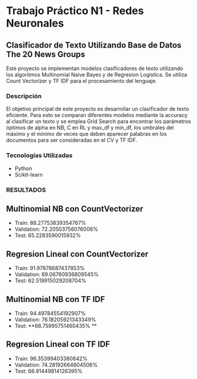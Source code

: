 # Trabajo Práctico N1 - Redes Neuronales

## Clasificador de Texto Utilizando Base de Datos The 20 News Groups

Este proyecto se implementan modelos clasificadores de texto utilizando los algoritmos Multinomial Naive Bayes y de Regresion Logistica. Se utiliza Count Vectorizer y TF IDF para el procesamiento del lenguaje. 

### Descripción

El objetivo principal de este proyecto es desarrollar un clasificador de texto eficiente. 
Para esto se comparan diferentes modelos mediante la accuracy al clasificar un texto y se emplea Grid Search para encontrar los parámetros óptimos de alpha en NB, C en RL y max_df y min_df, los umbrales del máximo y el mínimo de veces que deben aparecer palabras en los documentos para ser consideradas en el CV y TF IDF.

### Tecnologías Utilizadas

- Python
- Scikit-learn

### RESULTADOS
## Multinomial NB con CountVectorizer
* Train: 88.27753839354767%
* Validation: 72.20503756076006%
* Test: 65.2283590015932%

## Regresion Lineal con CountVectorizer
* Train: 91.97878687437853% 
* Validation: 69.06760936809545%
* Test: 62.519915029208704% 

## Multinomial NB con TF IDF
* Train: 94.49784554192907%
* Validation: 76.18205921343349%
* Test: **68.75995751460435% **

## Regresion Lineal con TF IDF
* Train: 96.35399403380842%
* Validation: 74.28192664604506%
* Test: 66.91449814126395%
